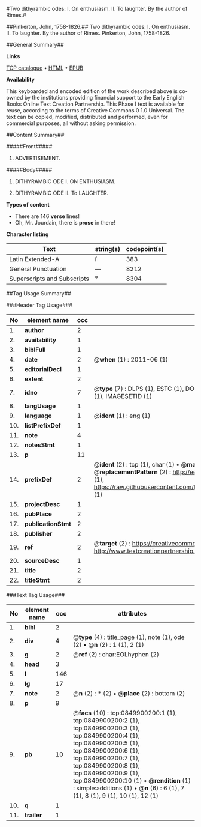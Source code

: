 #Two dithyrambic odes: I. On enthusiasm. II. To laughter. By the author of Rimes.#

##Pinkerton, John, 1758-1826.##
Two dithyrambic odes: I. On enthusiasm. II. To laughter. By the author of Rimes.
Pinkerton, John, 1758-1826.

##General Summary##

**Links**

[TCP catalogue](http://www.ota.ox.ac.uk/tcp/)  • 
[HTML](http://tei.it.ox.ac.uk/tcp/Texts-HTML/free/004/004883011.html)  • 
[EPUB](http://tei.it.ox.ac.uk/tcp/Texts-EPUB/free/004/004883011.epub)

**Availability**

This keyboarded and encoded edition of the
	       work described above is co-owned by the institutions
	       providing financial support to the Early English Books
	       Online Text Creation Partnership. This Phase I text is
	       available for reuse, according to the terms of Creative
	       Commons 0 1.0 Universal. The text can be copied,
	       modified, distributed and performed, even for
	       commercial purposes, all without asking permission.


##Content Summary##

#####Front#####

1. ADVERTISEMENT.

#####Body#####

1. DITHYRAMBIC ODE I. ON ENTHUSIASM.

1. DITHYRAMBIC ODE II. To LAUGHTER.

**Types of content**

  * There are 146 **verse** lines!
  * Oh, Mr. Jourdain, there is **prose** in there!

**Character listing**


|Text|string(s)|codepoint(s)|
|---|---|---|
|Latin Extended-A|ſ|383|
|General Punctuation|—|8212|
|Superscripts             and Subscripts|⁰|8304|

##Tag Usage Summary##

###Header Tag Usage###

|No|element name|occ|attributes|
|---|---|---|---|
|1.|__author__|2||
|2.|__availability__|1||
|3.|__biblFull__|1||
|4.|__date__|2| @__when__ (1) : 2011-06 (1)|
|5.|__editorialDecl__|1||
|6.|__extent__|2||
|7.|__idno__|7| @__type__ (7) : DLPS (1), ESTC (1), DOCNO (1), TCP (1), GALEDOCNO (1), CONTENTSET (1), IMAGESETID (1)|
|8.|__langUsage__|1||
|9.|__language__|1| @__ident__ (1) : eng (1)|
|10.|__listPrefixDef__|1||
|11.|__note__|4||
|12.|__notesStmt__|1||
|13.|__p__|11||
|14.|__prefixDef__|2| @__ident__ (2) : tcp (1), char (1)  •  @__matchPattern__ (2) : ([0-9\-]+):([0-9IVX]+) (1), (.+) (1)  •  @__replacementPattern__ (2) : http://eebo.chadwyck.com/downloadtiff?vid=$1&page=$2 (1), https://raw.githubusercontent.com/textcreationpartnership/Texts/master/tcpchars.xml#$1 (1)|
|15.|__projectDesc__|1||
|16.|__pubPlace__|2||
|17.|__publicationStmt__|2||
|18.|__publisher__|2||
|19.|__ref__|2| @__target__ (2) : https://creativecommons.org/publicdomain/zero/1.0/ (1), http://www.textcreationpartnership.org/docs/. (1)|
|20.|__sourceDesc__|1||
|21.|__title__|2||
|22.|__titleStmt__|2||


###Text Tag Usage###

|No|element name|occ|attributes|
|---|---|---|---|
|1.|__bibl__|2||
|2.|__div__|4| @__type__ (4) : title_page (1), note (1), ode (2)  •  @__n__ (2) : 1 (1), 2 (1)|
|3.|__g__|2| @__ref__ (2) : char:EOLhyphen (2)|
|4.|__head__|3||
|5.|__l__|146||
|6.|__lg__|17||
|7.|__note__|2| @__n__ (2) : * (2)  •  @__place__ (2) : bottom (2)|
|8.|__p__|9||
|9.|__pb__|10| @__facs__ (10) : tcp:0849900200:1 (1), tcp:0849900200:2 (1), tcp:0849900200:3 (1), tcp:0849900200:4 (1), tcp:0849900200:5 (1), tcp:0849900200:6 (1), tcp:0849900200:7 (1), tcp:0849900200:8 (1), tcp:0849900200:9 (1), tcp:0849900200:10 (1)  •  @__rendition__ (1) : simple:additions (1)  •  @__n__ (6) : 6 (1), 7 (1), 8 (1), 9 (1), 10 (1), 12 (1)|
|10.|__q__|1||
|11.|__trailer__|1||
